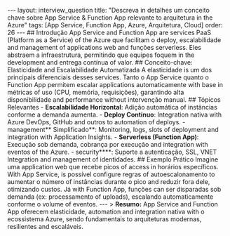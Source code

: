 --- layout: interview_question title: "Descreva in detalhes um conceito chave sobre App Service & Function App relevante to arquitetura in the Azure" tags: [App Service, Function App, Azure, Arquitetura, Cloud] order: 26 --- ## Introdução App Service and Function App are services PaaS (Platform as a Service) of the Azure que facilitam o deploy, escalabilidade and management of applications web and funções serverless. Eles abstraem a infraestrutura, permitindo que equipes foquem in the development and entrega contínua of valor. ## Conceito-chave: Elasticidade and Escalabilidade Automatizada A elasticidade is um dos principais diferenciais desses services. Tanto o App Service quanto o Function App permitem escalar applications automaticamente with base in métricas of uso (CPU, memória, requisições), garantindo alta disponibilidade and performance without intervenção manual. ## Tópicos Relevantes - **Escalabilidade Horizontal**: Adição automática of instâncias conforme a demanda aumenta. - **Deploy Contínuo**: Integration nativa with Azure DevOps, GitHub and outros to automation of deploys. - management** Simplificado**: Monitoring, logs, slots of deployment and integration with Application Insights. - **Serverless (Function App)**: Execução sob demanda, cobrança por execução and integration with eventos of the Azure. - security****: Suporte a autenticação, SSL, VNET Integration and management of identidades. ## Exemplo Prático Imagine uma application web que recebe picos of access in horários específicos. With App Service, is possível configure regras of autoescalonamento to aumentar o número of instâncias durante o pico and reduzir fora dele, otimizando custos. Já with Function App, funções can ser disparadas sob demanda (ex: processamento of uploads), escalando automaticamente conforme o volume of eventos. --- > **Resumo:** App Service and Function App oferecem elasticidade, automation and integration nativa with o ecossistema Azure, sendo fundamentais to arquiteturas modernas, resilientes and escaláveis.